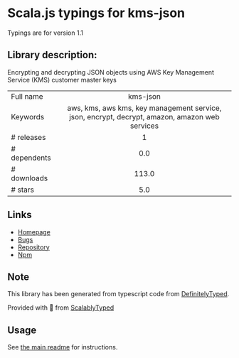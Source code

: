 
# Scala.js typings for kms-json

Typings are for version 1.1

## Library description:
Encrypting and decrypting JSON objects using AWS Key Management Service (KMS) customer master keys

|                    |                 |
| ------------------ | :-------------: |
| Full name          | kms-json |
| Keywords           | aws, kms, aws kms, key management service, json, encrypt, decrypt, amazon, amazon web services |
| # releases         | 1 |
| # dependents       | 0.0 |
| # downloads        | 113.0 |
| # stars            | 5.0 |

## Links
- [Homepage](https://github.com/AlexanderMS/kms-json#readme)
- [Bugs](https://github.com/AlexanderMS/kms-json/issues)
- [Repository](https://github.com/AlexanderMS/kms-json)
- [Npm](https://www.npmjs.com/package/kms-json)
    


## Note
This library has been generated from typescript code from [DefinitelyTyped](https://definitelytyped.org).

Provided with :purple_heart: from [ScalablyTyped](https://github.com/oyvindberg/ScalablyTyped)

## Usage
See [the main readme](../../readme.md) for instructions.


